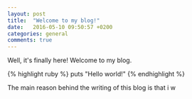 ```yaml
---
layout: post
title:  "Welcome to my blog!"
date:   2016-05-10 09:50:57 +0200
categories: general
comments: true
---
```

Well, it's finally here! Welcome to my blog.

{% highlight ruby %}
puts "Hello world!"
{% endhighlight %}

The main reason behind the writing of this blog is that i w

